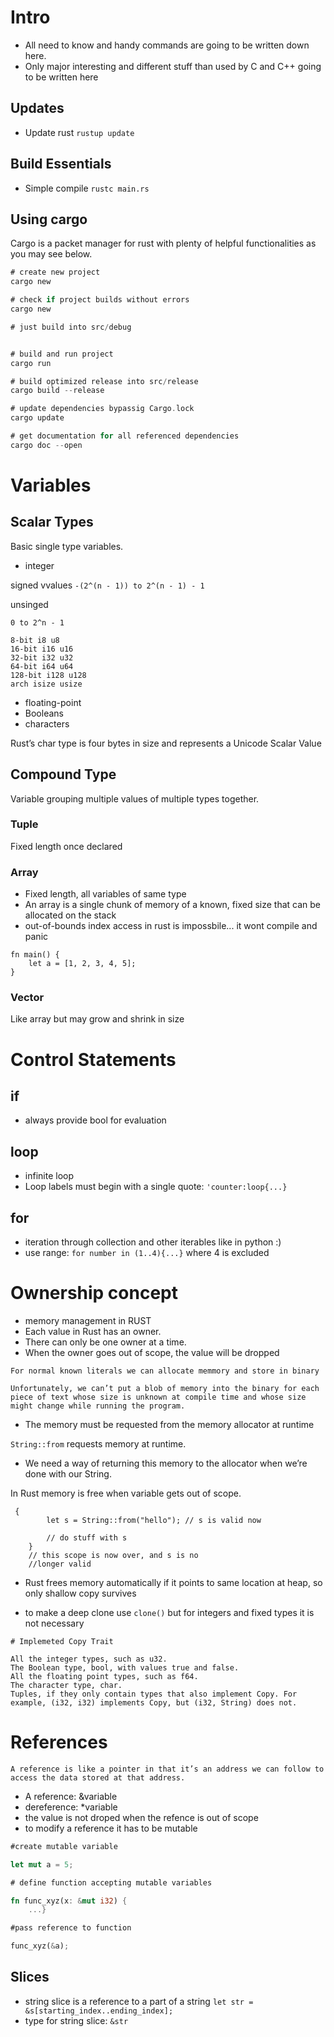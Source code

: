 # Intro

* All need to know and handy commands are going to be written down here.
* Only major interesting and different stuff than used by C and C++ going to be written here

## Updates

* Update rust
`rustup update`

## Build Essentials

* Simple compile
`rustc main.rs`

## Using cargo

Cargo is a packet manager for rust with plenty of helpful functionalities as you may see below.

```rust
# create new project 
cargo new

# check if project builds without errors
cargo new

# just build into src/debug


# build and run project
cargo run

# build optimized release into src/release
cargo build --release

# update dependencies bypassig Cargo.lock
cargo update

# get documentation for all referenced dependencies
cargo doc --open

```

# Variables

## Scalar Types

Basic single type variables.

* integer

signed vvalues
`-(2^(n - 1)) to 2^(n - 1) - 1`

unsinged

`0 to 2^n - 1`

```
8-bit i8 u8
16-bit i16 u16
32-bit i32 u32
64-bit i64 u64
128-bit i128 u128
arch isize usize
```

* floating-point
* Booleans
* characters

Rust’s char type is four bytes in size and represents a Unicode Scalar Value

## Compound Type

Variable grouping multiple values of multiple types together.

### Tuple

Fixed length once declared

### Array

* Fixed length, all variables of same type
* An array is a single chunk of memory of a known, fixed size that can be allocated on the stack
* out-of-bounds index access in rust is impossbile... it wont compile and panic

```
fn main() {
    let a = [1, 2, 3, 4, 5];
}
```

### Vector

Like array but may grow and shrink in size

# Control Statements

## if

* always provide bool for evaluation

## loop

* infinite loop
* Loop labels must begin with a single quote: `'counter:loop{...}`

## for

* iteration through collection and other iterables like in python :)
* use range: `for number in (1..4){...}` where 4 is excluded

# Ownership concept

* memory management in RUST
* Each value in Rust has an owner.
* There can only be one owner at a time.
* When the owner goes out of scope, the value will be dropped

```
For normal known literals we can allocate memmory and store in binary
```

```
Unfortunately, we can’t put a blob of memory into the binary for each piece of text whose size is unknown at compile time and whose size might change while running the program.
```

* The memory must be requested from the memory allocator at runtime

`String::from` requests memory at runtime.

* We need a way of returning this memory to the allocator when we’re done with our String.

In Rust memory is free when variable gets out of scope.

```
 {
        let s = String::from("hello"); // s is valid now

        // do stuff with s
    }
    // this scope is now over, and s is no
    //longer valid
```

* Rust frees memory automatically if it points to same location at heap, so only shallow copy survives

* to make a deep clone use `clone()` but for integers and fixed types it is not necessary

```text
# Implemeted Copy Trait

All the integer types, such as u32.
The Boolean type, bool, with values true and false.
All the floating point types, such as f64.
The character type, char.
Tuples, if they only contain types that also implement Copy. For example, (i32, i32) implements Copy, but (i32, String) does not.
```

# References

```text
A reference is like a pointer in that it’s an address we can follow to access the data stored at that address.
```

* A reference: &variable
* dereference: *variable
* the value is not droped when the refence is out of scope
* to modify a reference it has to be mutable

```rust
#create mutable variable

let mut a = 5;

# define function accepting mutable variables

fn func_xyz(x: &mut i32) {
    ...}

#pass reference to function

func_xyz(&a);

```

## Slices

* string slice is a reference to a part of a string `let str = &s[starting_index..ending_index];`
* type for string slice: `&str`
